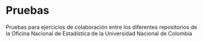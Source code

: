 # Pruebas
Pruebas para ejercicios de colaboración entre los diferentes repositorios de la Oficina Nacional de Estadística de la Universidad Nacional de Colombia
